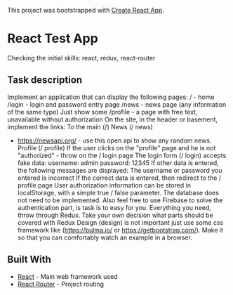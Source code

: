 This project was bootstrapped with [Create React App](https://github.com/facebook/create-react-app).

# React Test App

Checking the initial skills: react, redux, react-router

## Task description

Implement an application that can display the following pages:
/ - home
/login - login and password entry page
/news - news page (any information of the same type)
Just show some
/profile - a page with free text, unavailable without authorization
On the site, in the header or basement, implement the links:
To the main (/)
News (/ news)
- https://newsapi.org/ - use this open api to show any random news.
Profile (/ profile)
If the user clicks on the &quot;profile&quot; page and he is not &quot;authorized&quot; - throw on the / login page
The login form (/ login) accepts fake data:
username: admin
password: 12345
If other data is entered, the following messages are displayed:
The username or password you entered is incorrect
If the correct data is entered, then redirect to the / profile page
User authorization information can be stored in localStorage, with a simple true / false parameter. The database
does not need to be implemented.
Also feel free to use Firebase to solve the authentication part, is task is to easy for you.
Everything you need, throw through Redux. Take your own decision what parts should be covered with Redux
Design (design) is not important just use some css framework like (https://bulma.io/ or https://getbootstrap.com/).
Make it so that you can comfortably watch an example in a browser.

## Built With

* [React](https://reactjs.org/) - Main web framework used
* [React Router](https://reacttraining.com/react-router/) - Project routing

